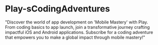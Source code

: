 # Play-sCodingAdventures
"Discover the world of app development on 'Mobile Mastery' with Play. From coding basics to app launch, join a transformative journey crafting impactful iOS and Android applications. Subscribe for a coding adventure that empowers you to make a global impact through mobile mastery!"
